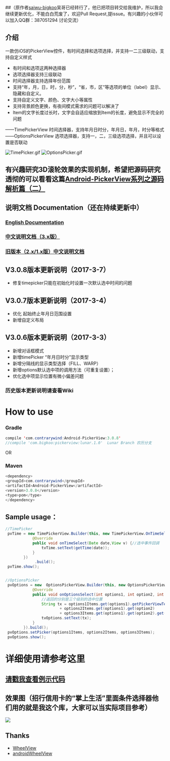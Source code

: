 ##（原作者[saiwu-bigkoo](https://github.com/saiwu-bigkoo)吴哥已经转行了，他已把项目转交给我维护，所以我会继续更新优化，不能白白荒废了，欢迎Pull Request,提issue。有兴趣的小伙伴可以加入QQ群：387051294 讨论交流）


## 介绍

一款仿iOS的PickerView控件，有时间选择和选项选择，并支持一二三级联动，支持自定义样式
 
* 有时间和选项这两种选择器
* 选项选择器支持三级联动
* 时间选择器支持选择年份范围
* 支持“年，月，日，时，分，秒”，“省，市，区”等选项的单位（label）显示、隐藏和自定义。
* 支持自定义文字、颜色、文字大小等属性
* 支持背景颜色更换，有夜间模式需求的问题可以解决了
* Item的文字长度过长时，文字会自适应缩放到Item的长度，避免显示不完全的问题

——TimePickerView  时间选择器，支持年月日时分，年月日，年月，时分等格式   
——OptionsPickerView  选项选择器，支持一，二，三级选项选择，并且可以设置是否联动 

![TimePicker.gif](http://img.my.csdn.net/uploads/201702/27/1488177272_3347.gif)
![OptionsPicker.gif](http://img.my.csdn.net/uploads/201702/27/1488177483_4301.gif)

## 有兴趣研究3D滚轮效果的实现机制，希望把源码研究透彻的可以看看这篇[Android-PickerView系列之源码解析篇（二）](http://blog.csdn.net/qq_22393017/article/details/59488906)

## 说明文档 Documentation（还在持续更新中）
### [English Documentation](https://github.com/Bigkoo/Android-PickerView/wiki/English-Documentation)

### [中文说明文档（3.x版）](https://github.com/Bigkoo/Android-PickerView/wiki/%E4%B8%AD%E6%96%87%E8%AF%B4%E6%98%8E%E6%96%87%E6%A1%A3%EF%BC%883.x%E7%89%88%EF%BC%89)

### [旧版本（2.x/1.x版）中文说明文档](https://github.com/Bigkoo/Android-PickerView/wiki/%E6%97%A7%E9%A1%B9%E7%9B%AE%E8%AF%B4%E6%98%8E%E6%96%87%E6%A1%A3%EF%BC%88old-version-1.x-2.x%E7%89%88%E6%9C%AC%EF%BC%89)


## V3.0.8版本更新说明（2017-3-7）
* 修复timepicker只能在初始化时设置一次默认选中时间的问题

## V3.0.7版本更新说明（2017-3-4）
* 优化 起始终止年月日范围设置
* 新增自定义布局

## V3.0.6版本更新说明（2017-3-3）
* 新增对话框模式
* 新增timePicker “年月日时分”显示类型
* 新增分隔线的显示类型选择（FILL、WARP）
* 新增options默认选中项的调用方法（可重复设置）；
* 优化选中项显示位置有微小偏差问题

### 历史版本更新说明请查看Wiki


# How to use


### Gradle
```java
compile 'com.contrarywind:Android-PickerView:3.0.8'
//compile 'com.bigkoo:pickerview:lunar.1.0'  Lunar Branch 农历分支
```
OR
### Maven
```java
<dependency> 
<groupId>com.contrarywind</groupId> 
<artifactId>Android-PickerView</artifactId>
<version>3.0.8</version>
<type>pom</type>
</dependency>
```


## Sample usage：
```java
//TimePicker
 pvTime = new TimePickerView.Builder(this, new TimePickerView.OnTimeSelectListener() {
            @Override
            public void onTimeSelect(Date date,View v) {//选中事件回调
                tvTime.setText(getTime(date));
            }
        })
             .build();
 pvTime.show();


//OptionsPicker
 pvOptions = new  OptionsPickerView.Builder(this, new OptionsPickerView.OnOptionsSelectListener() {
            @Override
            public void onOptionsSelect(int options1, int option2, int options3 ,View v) {
                //返回的分别是三个级别的选中位置
                String tx = options1Items.get(options1).getPickerViewText()
                        + options2Items.get(options1).get(option2)
                        + options3Items.get(options1).get(option2).get(options3).getPickerViewText();
                tvOptions.setText(tx);
            }
        }).build();
 pvOptions.setPicker(options1Items, options2Items, options3Items);
 pvOptions.show(); 
```

# 详细使用请参考这里
## [请戳我查看例示代码](https://github.com/Bigkoo/Android-PickerView/blob/master/app/src/main/java/com/bigkoo/pickerviewdemo/MainActivity.java)


## 效果图（招行信用卡的“掌上生活”里面条件选择器他们用的就是我这个库，大家可以当实际项目参考）
![](https://github.com/saiwu-bigkoo/Android-PickerView/blob/master/preview/pickerdemo_zhangshangshenghuo.gif)


## Thanks

- [WheelView](https://github.com/venshine/WheelView)
- [androidWheelView](https://github.com/weidongjian/androidWheelView/)
